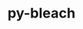 ---
title: "py-bleach"
layout: cache
categories: [package, develop]
meta: {"compilers": ["gcc@=11.1.0", "gcc@=11.4.0", "gcc@=9.4.0", "oneapi@=2024.2.1"], "num_specs": 43, "num_specs_by_stack": {"data-vis-sdk": 4, "e4s": 8, "e4s-neoverse-v2": 8, "e4s-neoverse_v1": 4, "e4s-oneapi": 16, "e4s-power": 3, "root": 43}, "oss": ["ubuntu20.04", "ubuntu22.04"], "platforms": ["linux"], "stacks": ["data-vis-sdk", "e4s", "e4s-neoverse-v2", "e4s-neoverse_v1", "e4s-oneapi", "e4s-power", "root"], "targets": ["neoverse_v1", "neoverse_v2", "ppc64le", "x86_64_v3"], "versions": ["6.0.0"]}
spec_details: [{"compiler": "gcc@=9.4.0", "hash": "2adfkyhpasu5plnyt2xmq7hgysl72hor", "os": "ubuntu20.04", "platform": "linux", "size": "-", "stacks": ["e4s-power", "root"], "target": "ppc64le", "variants": ["build_system=python_pip"], "versions": ["6.0.0"]}, {"compiler": "oneapi@=2024.2.1", "hash": "2bpt2otzpc5uutyikaid72za2yaq4c7x", "os": "ubuntu22.04", "platform": "linux", "size": "-", "stacks": ["e4s-oneapi", "root"], "target": "x86_64_v3", "variants": ["build_system=python_pip"], "versions": ["6.0.0"]}, {"compiler": "oneapi@=2024.2.1", "hash": "2o7swhoxq6o3bly5tjp7jo6xtrs5nj3s", "os": "ubuntu22.04", "platform": "linux", "size": "-", "stacks": ["e4s-oneapi", "root"], "target": "x86_64_v3", "variants": ["build_system=python_pip"], "versions": ["6.0.0"]}, {"compiler": "gcc@=11.1.0", "hash": "362yo6j6olfe6hjg2ycr7mj2nyaeaysd", "os": "ubuntu20.04", "platform": "linux", "size": "-", "stacks": ["data-vis-sdk", "root"], "target": "x86_64_v3", "variants": ["build_system=python_pip"], "versions": ["6.0.0"]}, {"compiler": "gcc@=11.4.0", "hash": "5dw7l6ob4zyitixajxgwv56b4w2a62bi", "os": "ubuntu22.04", "platform": "linux", "size": "-", "stacks": ["e4s-neoverse-v2", "root"], "target": "neoverse_v2", "variants": ["build_system=python_pip"], "versions": ["6.0.0"]}, {"compiler": "oneapi@=2024.2.1", "hash": "5pfu32bovk2zweyqqfst7jpdhk56wrxu", "os": "ubuntu22.04", "platform": "linux", "size": "-", "stacks": ["e4s-oneapi", "root"], "target": "x86_64_v3", "variants": ["build_system=python_pip"], "versions": ["6.0.0"]}, {"compiler": "gcc@=11.4.0", "hash": "5xlaidsd7lhw6ppetxabfr65zzpxobft", "os": "ubuntu22.04", "platform": "linux", "size": "-", "stacks": ["e4s-neoverse-v2", "root"], "target": "neoverse_v2", "variants": ["build_system=python_pip"], "versions": ["6.0.0"]}, {"compiler": "gcc@=9.4.0", "hash": "7onievyl7tnnyzfrujg6iahnfvpv2eoo", "os": "ubuntu20.04", "platform": "linux", "size": "-", "stacks": ["e4s-power", "root"], "target": "ppc64le", "variants": ["build_system=python_pip"], "versions": ["6.0.0"]}, {"compiler": "gcc@=11.4.0", "hash": "bbam6zbt6t4xyhvcqkepai6nsvij3pqn", "os": "ubuntu22.04", "platform": "linux", "size": "-", "stacks": ["e4s", "root"], "target": "x86_64_v3", "variants": ["build_system=python_pip"], "versions": ["6.0.0"]}, {"compiler": "gcc@=11.4.0", "hash": "bikoe6kvyydrqbmwaboyf4yrzseups3r", "os": "ubuntu22.04", "platform": "linux", "size": "-", "stacks": ["e4s-neoverse_v1", "root"], "target": "neoverse_v1", "variants": ["build_system=python_pip"], "versions": ["6.0.0"]}, {"compiler": "oneapi@=2024.2.1", "hash": "by6f6gaiwc3pbfj7z5m2iaqn6d33cb5o", "os": "ubuntu22.04", "platform": "linux", "size": "-", "stacks": ["e4s-oneapi", "root"], "target": "x86_64_v3", "variants": ["build_system=python_pip"], "versions": ["6.0.0"]}, {"compiler": "gcc@=11.4.0", "hash": "c73uqkmjcbvfrg6jb2ddywpkrtq6643u", "os": "ubuntu22.04", "platform": "linux", "size": "-", "stacks": ["e4s-neoverse-v2", "root"], "target": "neoverse_v2", "variants": ["build_system=python_pip"], "versions": ["6.0.0"]}, {"compiler": "gcc@=9.4.0", "hash": "cdlgptj7kxkoxryw7s55sxdkkz5yebwv", "os": "ubuntu20.04", "platform": "linux", "size": "-", "stacks": ["e4s-power", "root"], "target": "ppc64le", "variants": ["build_system=python_pip"], "versions": ["6.0.0"]}, {"compiler": "gcc@=11.4.0", "hash": "ctplgsan3rluhazigdrlcckkphkdrb36", "os": "ubuntu22.04", "platform": "linux", "size": "-", "stacks": ["e4s-neoverse-v2", "root"], "target": "neoverse_v2", "variants": ["build_system=python_pip"], "versions": ["6.0.0"]}, {"compiler": "oneapi@=2024.2.1", "hash": "cwakoessnxmcqct7bdyy236ntwdsuozf", "os": "ubuntu22.04", "platform": "linux", "size": "-", "stacks": ["e4s-oneapi", "root"], "target": "x86_64_v3", "variants": ["build_system=python_pip"], "versions": ["6.0.0"]}, {"compiler": "gcc@=11.1.0", "hash": "dww2bcoyn5fh6sp2omxqjei6cabs6gxq", "os": "ubuntu20.04", "platform": "linux", "size": "-", "stacks": ["data-vis-sdk", "root"], "target": "x86_64_v3", "variants": ["build_system=python_pip"], "versions": ["6.0.0"]}, {"compiler": "gcc@=11.4.0", "hash": "enoaylpca3lkcii6ugco342kjwqg2c4f", "os": "ubuntu22.04", "platform": "linux", "size": "-", "stacks": ["e4s-neoverse_v1", "root"], "target": "neoverse_v1", "variants": ["build_system=python_pip"], "versions": ["6.0.0"]}, {"compiler": "oneapi@=2024.2.1", "hash": "f7ykv2suwwcpomqsz56rztyvannpqd5s", "os": "ubuntu22.04", "platform": "linux", "size": "-", "stacks": ["e4s-oneapi", "root"], "target": "x86_64_v3", "variants": ["build_system=python_pip"], "versions": ["6.0.0"]}, {"compiler": "oneapi@=2024.2.1", "hash": "ftol5xalisxasalcvvp6gtb3s46worr5", "os": "ubuntu22.04", "platform": "linux", "size": "-", "stacks": ["e4s-oneapi", "root"], "target": "x86_64_v3", "variants": ["build_system=python_pip"], "versions": ["6.0.0"]}, {"compiler": "oneapi@=2024.2.1", "hash": "gso536enqm4bzlbhzsea42d77smfm25t", "os": "ubuntu22.04", "platform": "linux", "size": "-", "stacks": ["e4s-oneapi", "root"], "target": "x86_64_v3", "variants": ["build_system=python_pip"], "versions": ["6.0.0"]}, {"compiler": "oneapi@=2024.2.1", "hash": "hlykzv6bzxxyhxbbe2n4de4lsevtrjid", "os": "ubuntu22.04", "platform": "linux", "size": "-", "stacks": ["e4s-oneapi", "root"], "target": "x86_64_v3", "variants": ["build_system=python_pip"], "versions": ["6.0.0"]}, {"compiler": "gcc@=11.4.0", "hash": "hoxzankhtihu5ny2gxnoxugty6epvrpj", "os": "ubuntu22.04", "platform": "linux", "size": "-", "stacks": ["e4s", "root"], "target": "x86_64_v3", "variants": ["build_system=python_pip"], "versions": ["6.0.0"]}, {"compiler": "gcc@=11.4.0", "hash": "jtykgiodwaqesigcnuzzq3aoew43z7xa", "os": "ubuntu22.04", "platform": "linux", "size": "-", "stacks": ["e4s-neoverse_v1", "root"], "target": "neoverse_v1", "variants": ["build_system=python_pip"], "versions": ["6.0.0"]}, {"compiler": "oneapi@=2024.2.1", "hash": "kjd4nkihmtx2qfbnevc7he27xq4xbexd", "os": "ubuntu22.04", "platform": "linux", "size": "-", "stacks": ["e4s-oneapi", "root"], "target": "x86_64_v3", "variants": ["build_system=python_pip"], "versions": ["6.0.0"]}, {"compiler": "gcc@=11.4.0", "hash": "ljywyarybjcsslthekhc2nqffwqdy5dv", "os": "ubuntu22.04", "platform": "linux", "size": "-", "stacks": ["e4s", "root"], "target": "x86_64_v3", "variants": ["build_system=python_pip"], "versions": ["6.0.0"]}, {"compiler": "gcc@=11.4.0", "hash": "m24r2fc647qwigriwryt7yffqhu3m53b", "os": "ubuntu22.04", "platform": "linux", "size": "-", "stacks": ["e4s", "root"], "target": "x86_64_v3", "variants": ["build_system=python_pip"], "versions": ["6.0.0"]}, {"compiler": "gcc@=11.1.0", "hash": "maddikz6onxdqz5ijak677q4ckh37pd7", "os": "ubuntu20.04", "platform": "linux", "size": "-", "stacks": ["data-vis-sdk", "root"], "target": "x86_64_v3", "variants": ["build_system=python_pip"], "versions": ["6.0.0"]}, {"compiler": "gcc@=11.4.0", "hash": "ndbkqukwx7w45pohinf4whlyaqrryslk", "os": "ubuntu22.04", "platform": "linux", "size": "-", "stacks": ["e4s-neoverse-v2", "root"], "target": "neoverse_v2", "variants": ["build_system=python_pip"], "versions": ["6.0.0"]}, {"compiler": "gcc@=11.4.0", "hash": "oc6ncridkmeijh2qif5fbruvbdsgzc7n", "os": "ubuntu22.04", "platform": "linux", "size": "-", "stacks": ["e4s-neoverse-v2", "root"], "target": "neoverse_v2", "variants": ["build_system=python_pip"], "versions": ["6.0.0"]}, {"compiler": "gcc@=11.4.0", "hash": "onuqonsuav6l3aqahawqnog7lucbecp2", "os": "ubuntu22.04", "platform": "linux", "size": "-", "stacks": ["e4s", "root"], "target": "x86_64_v3", "variants": ["build_system=python_pip"], "versions": ["6.0.0"]}, {"compiler": "oneapi@=2024.2.1", "hash": "pljfpyxaiqutcxn5gmnarcwbhowhjnfc", "os": "ubuntu22.04", "platform": "linux", "size": "-", "stacks": ["e4s-oneapi", "root"], "target": "x86_64_v3", "variants": ["build_system=python_pip"], "versions": ["6.0.0"]}, {"compiler": "oneapi@=2024.2.1", "hash": "puq6kbgzvdogudunqn6k6kbtgybkghd3", "os": "ubuntu22.04", "platform": "linux", "size": "-", "stacks": ["e4s-oneapi", "root"], "target": "x86_64_v3", "variants": ["build_system=python_pip"], "versions": ["6.0.0"]}, {"compiler": "oneapi@=2024.2.1", "hash": "rkn4pwdm3fppwilhdesvmuptto37eybr", "os": "ubuntu22.04", "platform": "linux", "size": "-", "stacks": ["e4s-oneapi", "root"], "target": "x86_64_v3", "variants": ["build_system=python_pip"], "versions": ["6.0.0"]}, {"compiler": "gcc@=11.4.0", "hash": "rknuv22hd4od5mthltfpghwqsgtu6ezt", "os": "ubuntu22.04", "platform": "linux", "size": "-", "stacks": ["e4s", "root"], "target": "x86_64_v3", "variants": ["build_system=python_pip"], "versions": ["6.0.0"]}, {"compiler": "oneapi@=2024.2.1", "hash": "tknmthtcc7yutu4bsuzy74cfltwl3ybd", "os": "ubuntu22.04", "platform": "linux", "size": "-", "stacks": ["e4s-oneapi", "root"], "target": "x86_64_v3", "variants": ["build_system=python_pip"], "versions": ["6.0.0"]}, {"compiler": "oneapi@=2024.2.1", "hash": "ty4er5xp7nowgejt36payhvuu5m27i3u", "os": "ubuntu22.04", "platform": "linux", "size": "-", "stacks": ["e4s-oneapi", "root"], "target": "x86_64_v3", "variants": ["build_system=python_pip"], "versions": ["6.0.0"]}, {"compiler": "gcc@=11.4.0", "hash": "wiv2da36h6tv37f6a67g6zppcf3ivsq5", "os": "ubuntu22.04", "platform": "linux", "size": "-", "stacks": ["e4s-neoverse-v2", "root"], "target": "neoverse_v2", "variants": ["build_system=python_pip"], "versions": ["6.0.0"]}, {"compiler": "gcc@=11.1.0", "hash": "wzllbz34ke4p5vksht6jhrgw7jwjn6bi", "os": "ubuntu20.04", "platform": "linux", "size": "-", "stacks": ["data-vis-sdk", "root"], "target": "x86_64_v3", "variants": ["build_system=python_pip"], "versions": ["6.0.0"]}, {"compiler": "gcc@=11.4.0", "hash": "x3cycb22js5nzkj5rs4xmzi3nycgbtwj", "os": "ubuntu22.04", "platform": "linux", "size": "-", "stacks": ["e4s", "root"], "target": "x86_64_v3", "variants": ["build_system=python_pip"], "versions": ["6.0.0"]}, {"compiler": "gcc@=11.4.0", "hash": "xw2bw7dm477pqkvxpzlg2ls7sycnetzg", "os": "ubuntu22.04", "platform": "linux", "size": "-", "stacks": ["e4s-neoverse-v2", "root"], "target": "neoverse_v2", "variants": ["build_system=python_pip"], "versions": ["6.0.0"]}, {"compiler": "gcc@=11.4.0", "hash": "yk2hb73kvyc7kha7ybga4idr6syxhdop", "os": "ubuntu22.04", "platform": "linux", "size": "-", "stacks": ["e4s", "root"], "target": "x86_64_v3", "variants": ["build_system=python_pip"], "versions": ["6.0.0"]}, {"compiler": "oneapi@=2024.2.1", "hash": "yp2e7i7qhxncbaiz2glz77v3kjhltil3", "os": "ubuntu22.04", "platform": "linux", "size": "-", "stacks": ["e4s-oneapi", "root"], "target": "x86_64_v3", "variants": ["build_system=python_pip"], "versions": ["6.0.0"]}, {"compiler": "gcc@=11.4.0", "hash": "zutzwzmcy4ti7zmr4wecjvhol2tg5xqy", "os": "ubuntu22.04", "platform": "linux", "size": "-", "stacks": ["e4s-neoverse_v1", "root"], "target": "neoverse_v1", "variants": ["build_system=python_pip"], "versions": ["6.0.0"]}]
---
